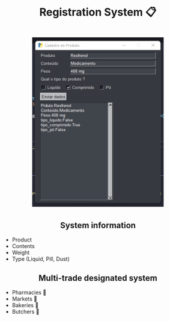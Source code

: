 <h1 align="center">
Registration System 📋
</h1>

<h1 align="center">
<img src= "image_projeto.png" width="350" height="450" />
</h1>

<h2 align="center">
System information
</h2>

- Product
- Contents
- Weight
- Type (Liquid, Pill, Dust)

<h2 align="center">
Multi-trade designated system
</h2>

- Pharmacies 💊
- Markets 🛒
- Bakeries 🥖
- Butchers 🥩
